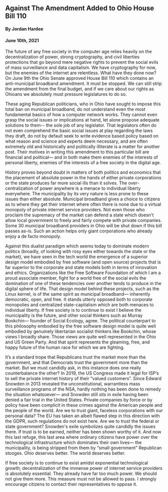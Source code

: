 ## Against The Amendment Added to Ohio House Bill 110
#### By Jordan Hardee
#### June 10th, 2021


The future of any free society in the computer age relies heavily on the decentralization of power, strong cryptography, and civil liberties protections that go beyond mere negative rights to prevent the social evils of mass surveillance and data capitalism. We have cryptography for now, but the enemies of the internet are relentless. What have they done now? On June 9th the Ohio Senate approved House Bill 110 which contains an anti-municipal broadband amendment. It must be stopped. We can still strip the amendment from the final budget, and if we care about our rights as Ohioans we absolutely must pressure legislatures to do so.

These aging Republican politicians, who in Ohio have sought to impose this total ban on municipal broadband, do not understand even the most fundamental basics of how a computer network works. They cannot even grasp the social issues or implications at hand, let alone propose adequate solutions to them-- the sole job of any legislator. That legislators often do not even comprehend the basic social issues at play regarding the laws they draft, do not by default seek to write evidence based policy based on what reason and science and experts deem necessary, and are often extremely old and historically and politically illiterate is a matter for another post. Their motives in writing this amendment to this particular bill are financial and political— and in both make them enemies of the interests of personal liberty, enemies of the interests of a free society in the digital age.

History proves beyond doubt in matters of both politics and economics that the placement of absolute power in the hands of either private corporations or the state produces far more social ills than it solves. The over-centralization of power anywhere is a menace to individual liberty everywhere. The municipality by its very nature is less prone to these issues than either absolute. Municipal broadband gives a choice to citizens as to where they get their internet where often there is none due to a virtual monopoly of private internet service providers. Not even those who proclaim the supremacy of the market can defend a state which doesn't allow local government to freely and fairly compete with private companies. Some 30 municipal broadband providers in Ohio will be shut down if this bill passes as-is. Such an action helps only giant corporations who already enjoy a de facto monopoly.

Against this dualist paradigm which seems today to dominate modern politics (broadly, of looking with rosy eyes either towards the state or the market), we have seen in the tech world the emergence of a superior design model embodied by free software (and open source) projects that is far superior to the corporate and state models both in terms of innovation and ethics. Organizations like the Free Software Foundation of which I am a proud associate member, fight for a world free of the social evils the domination of one of these tendencies over another tends to produce in the digital sphere of life. That design model behind these projects, such as the Linux kernel, is of the same spirit as municipal broadband— inherently democratic, open, and free. It stands utterly opposed both to corporate monopolies and centralized state-capitalism which are both menaces to individual liberty. If free society is to continue to exist I believe the municipality is the future, and other social thinkers such as Murray Bookchin— founder of Social Ecology, agree. The political counterpart to this philosophy embodied by the free software design model is quite well embodied by genuinely libertarian socialist thinkers like Bookchin, whose views I broadly share. Those views are quite well represented in the Ohio and US Green Party. And that spirit represents the gleaming, free, and happy future of the human race for which we are fighting.

It’s a standard trope that Republicans trust the market more than the government, and that Democrats trust the government more than the market. But we must candidly ask, in this instance does one really counterbalance the other? In 2019, the US Congress made it legal for ISP’s to sell the private internet history of their “valued customers”. Since Edward Snowden in 2013 revealed the unconstitutional, warrantless mass surveillance programs of the NSA, hardly nothing has been done to remedy the situation whatsoever— and Snowden still sits in exile having been denied a fair trial in the United States. Private companies by force or by policy have been complicit in these crimes against the American people and the people of the world. Are we to trust giant, faceless corporations with our personal data? The EU has taken an albeit flawed step in this direction with the GDPR, such regulations do not exist here. Are we to trust the federal or state government? Snowden's exile symbolizes quite candidly the issues there. If trust is to be earned, neither has been shown worthy of it. And now this last refuge, this last area where ordinary citizens have power over the technological infrastructure which dominates their own lives— the municipality, is being stripped from them by “small government” Republican stooges. Ohio deserves better. The world deserves better.

If free society is to continue to exist amidst exponential technological growth; decentralization of the immense power of internet service providers is absolutely essential. They already have far too much power. We should not give them more. This measure must not be allowed to pass. I strongly encourage citizens to contact their representatives to oppose it.
